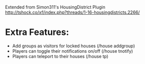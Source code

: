 Extended from Simon311's HousingDistrict Plugin
http://tshock.co/xf/index.php?threads/1-16-housingdistricts.2266/

Extra Features:
================
* Add groups as visitors for locked houses (/house addgroup)
* Players can toggle their notifications on/off (/house tnotify)
* Players can teleport to their houses (/house tp)
